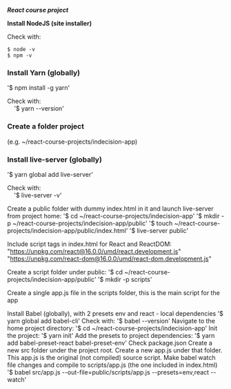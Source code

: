 **_React course project_**

**Install NodeJS (site installer)**

Check with:
```
$ node -v 
$ npm -v
```

<h3>Install Yarn (globally)</h3>
<p>
  '$ npm install -g yarn'
<p>
<p>
  Check with:<br>
  &nbsp;&nbsp;&nbsp;&nbsp;'$ yarn --version'
</p>
<h3>Create a folder project</h3>
<p>
(e.g. ~/react-course-projects/indecision-app)
</p>
<h3>Install live-server (globally)</h3>
<p>
  '$ yarn global add live-server'
<p>
<p>
  Check with:<br>
  &nbsp;&nbsp;&nbsp;&nbsp;'$ live-server -v'
</p>

Create a public folder with dummy index.html in it and launch live-server from project home:
'$ cd ~/react-course-projects/indecision-app'
'$ mkdir -p ~/react-course-projects/indecision-app/public'
'$ touch ~/react-course-projects/indecision-app/public/index.html'
'$ live-server public'

Include script tags in index.html for React and ReactDOM:
"https://unpkg.com/react@16.0.0/umd/react.development.js"
"https://unpkg.com/react-dom@16.0.0/umd/react-dom.development.js" 

Create a script folder under public:
'$ cd ~/react-course-projects/indecision-app/public'
'$ mkdir -p scripts'

Create a single app.js file in the scripts folder, this is the main script for the app

Install Babel (globally), with 2 presets env and react - local dependencies
'$ yarn global add babel-cli'
Check with:
'$ babel --version'
Navigate to the home project directory:
'$ cd ~/react-course-projects/indecision-app'
Init the project:
'$ yarn init'
Add the presets to project dependencies:
'$ yarn add babel-preset-react babel-preset-env'
Check package.json
Create a new src folder under the project root. Create a new app.js under that folder.
This app.js is the original (not compiled) source script.
Make babel watch file changes and compile to scripts/app.js (the one included in index.html)
'$ babel src/app.js --out-file=public/scripts/app.js --presets=env,react --watch' 



